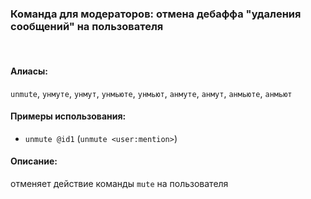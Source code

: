 ### **Команда для модераторов: отмена дебаффа "удаления сообщений" на пользователя**
<br>

#### **Алиасы**:
`unmute`, `унмуте`, `унмут`, `унмьюте`, `унмьют`, `анмуте`, `анмут`, `анмьюте`, `анмьют`


#### **Примеры использования**:
- `unmute @id1` (`unmute <user:mention>`)


#### **Описание**:
отменяет действие команды `mute` на пользователя
